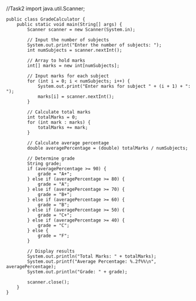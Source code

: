 //Task2
import java.util.Scanner;

    public class GradeCalculator {
        public static void main(String[] args) {
            Scanner scanner = new Scanner(System.in);

            // Input the number of subjects
            System.out.print("Enter the number of subjects: ");
            int numSubjects = scanner.nextInt();

            // Array to hold marks
            int[] marks = new int[numSubjects];

            // Input marks for each subject
            for (int i = 0; i < numSubjects; i++) {
                System.out.print("Enter marks for subject " + (i + 1) + ": ");
                marks[i] = scanner.nextInt();
            }

            // Calculate total marks
            int totalMarks = 0;
            for (int mark : marks) {
                totalMarks += mark;
            }

            // Calculate average percentage
            double averagePercentage = (double) totalMarks / numSubjects;

            // Determine grade
            String grade;
            if (averagePercentage >= 90) {
                grade = "A+";
            } else if (averagePercentage >= 80) {
                grade = "A";
            } else if (averagePercentage >= 70) {
                grade = "B+";
            } else if (averagePercentage >= 60) {
                grade = "B";
            } else if (averagePercentage >= 50) {
                grade = "C+";
            } else if (averagePercentage >= 40) {
                grade = "C";
            } else {
                grade = "F";
            }

            // Display results
            System.out.println("Total Marks: " + totalMarks);
            System.out.printf("Average Percentage: %.2f%%\n", averagePercentage);
            System.out.println("Grade: " + grade);

            scanner.close();
        }
    }

